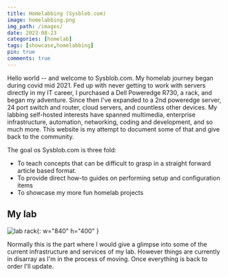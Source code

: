 ```yaml
---
title: Homelabbing (Sysblob.com)
image: homelabbing.png
img_path: /images/
date: 2023-08-23
categories: [homelab]
tags: [showcase,homelabbing]
pin: true
comments: true
---
```


Hello world -- and welcome to Sysblob.com. My homelab journey began during covid mid 2021. Fed up with never getting to work with servers directly in my IT career, I purchased a Dell Poweredge R730, a rack, and began my adventure. Since then I've expanded to a 2nd poweredge server, 24 port switch and router, cloud servers, and countless other devices. My labbing self-hosted interests have spanned multimedia, enterprise infrastructure, automation, networking, coding and development, and so much more. This website is my attempt to document some of that and give back to the community. 

The goal os Sysblob.com is three fold:

- To teach concepts that can be difficult to grasp in a straight forward article based format.
- To provide direct how-to guides on performing setup and configuration items
- To showcase my more fun homelab projects

## My lab

![lab rack](homelabbing.png){: w="840" h="400" }

Normally this is the part where I would give a glimpse into some of the current infrastructure and services of my lab. However things are currently in disarray as I'm in the process of moving. Once everything is back to order I'll update.
